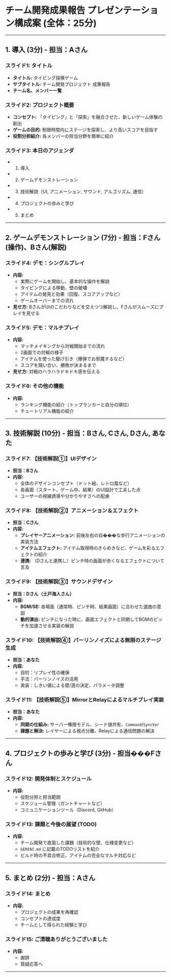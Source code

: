 # チーム開発成果報告 プレゼンテーション構成案 (全体：25分)

---

## 1. 導入 (3分) - 担当：Aさん

### スライド1: タイトル
- **タイトル:** タイピング探検ゲーム
- **サブタイトル:** チーム開発プロジェクト 成果報告
- **チーム名、メンバー一覧**

### スライド2: プロジェクト概要
- **コンセプト:** 「タイピング」と「探索」を融合させた、新しいゲーム体験の創出
- **ゲームの目的:** 制限時間内にステージを探索し、より高いスコアを目指す
- **役割分担紹介:** 各メンバーの担当分野を簡単に紹介

### スライド3: 本日のアジェンダ
- 1. 導入
- 2. ゲームデモンストレーション
- 3. 技術解説（UI, アニメーション, サウンド, アルゴリズム, 通信）
- 4. プロジェクトの歩みと学び
- 5. まとめ

---

## 2. ゲームデモンストレーション (7分) - 担当：Fさん(操作)、Bさん(解説)

### スライド4: デモ：シングルプレイ
- **内容:**
    - 実際にゲームを開始し、基本的な操作を解説
    - タイピングによる移動、壁の破壊
    - アイテムの発見と効果（回復、スコアアップなど）
    - ゲームオーバーまでの流れ
- **見せ方:** BさんがUIのこだわりなどを交えつつ解説し、Fさんがスムーズにプレイを見せる

### スライド5: デモ：マルチプレイ
- **内容:**
    - マッチメイキングから対戦開始までの流れ
    - 2画面での対戦の様子
    - アイテムを使った駆け引き（爆弾でお邪魔するなど）
    - スコアを競い合い、勝敗が決まるまで
- **見せ方:** 対戦のハラハラドキドキ感を伝える

### スライド6: その他の機能
- **内容:**
    - ランキング機能の紹介（トップランカーと自分の順位）
    - チュートリアル機能の紹介

---

## 3. 技術解説 (10分) - 担当：Bさん, Cさん, Dさん, あなた

### スライド7: 【技術解説①】UIデザイン
- **担当：Bさん**
- **内容:**
    - 全体のデザインコンセプト（ドット絵、レトロ風など）
    - 各画面（スタート、ゲーム中、結果）のUI設計で工夫した点
    - ユーザーの視線誘導や分かりやすさへの配慮

### スライド8: 【技術解説②】アニメーション＆エフェクト
- **担当：Cさん**
- **内容:**
    - **プレイヤーアニメーション:** 前後左右の自���な歩行アニメーションの実装方法
    - **アイテムエフェクト:** アイテム取得時のきらめきなど、ゲームを彩るエフェクトの紹介
    - **連携:** （Dさんと連携し）ピンチ時の画面が赤くなるエフェクトについて言及

### スライド9: 【技術解説③】サウンドデザイン
- **担当：Dさん（土戸海人さん）**
- **内容:**
    - **BGM/SE:** 各場面（通常時、ピンチ時、結果画面）に合わせた選曲の意図
    - **動的演出:** ピンチになった時に、画面エフェクトと同期してBGMのピッチを加速させる実装の解説

### スライド10: 【技術解説④】パーリンノイズによる無限のステージ生成
- **担当：あなた**
- **内容:**
    - 目的：リプレイ性の確保
    - 手法：パーリンノイズの活用
    - 実装：しきい値による壁/道の決定、パラメータ調整

### スライド11: 【技術解説⑤】MirrorとRelayによるマルチプレイ実装
- **担当：あなた**
- **内容:**
    - **同期の仕組み:** サーバー権限モデル、シード値共有、`Command`/`SyncVar`
    - **課題と解決:** レイヤーによる視点分離、Relayによる通信問題の解決

---

## 4. プロジェクトの歩みと学び (3分) - 担当���Fさん

### スライド12: 開発体制とスケジュール
- **内容:**
    - 役割分担と担当範囲
    - スケジュール管理（ガントチャートなど）
    - コミュニケーションツール（Discord, GitHub）

### スライド13: 課題と今後の展望 (TODO)
- **内容:**
    - チーム開発で直面した課題（技術的な壁、仕様変更など）
    - `GEMINI.md` に記載のTODOリストを紹介
    - ビルド時の不具合修正、アイテムの完全なマルチ対応など

---

## 5. まとめ (2分) - 担当：Aさん

### スライド14: まとめ
- **内容:**
    - プロジェクトの成果を再確認
    - コンセプトの達成度
    - チームとして得られた経験と学び

### スライド15: ご清聴ありがとうございました
- **内容:**
    - 謝辞
    - 質疑応答へ

---
